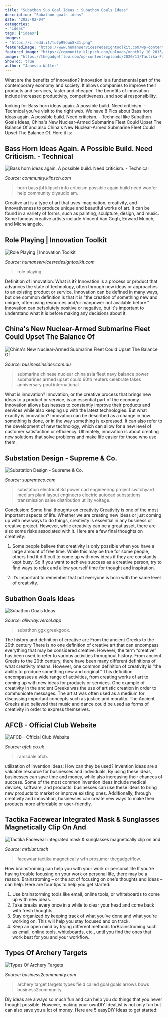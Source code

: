 ```yaml
---
title: "Subathon Sub Goal Ideas : Subathon Goals Ideas"
description: "Subathon goals ideas"
date: "2023-02-04"
categories:
- "ideas"
tags: ["ideas"]
images:
- "https://i.redd.it/tu7p99dun8k31.png"
featuredImage: "https://www.humanservicesredesigntoolkit.com/wp-content/uploads/2020/07/Header-roleplaying-scaled.jpg"
featured_image: "https://community.klipsch.com/uploads/monthly_10_2013/post-22082-1381930465751.jpg"
image: "https://thegadgetflow.com/wp-content/uploads/2020/11/Tactika-Facewear-Integrated-Mask-Sunglasses-04.jpg"
ShowToc: true
author: "Janessa Walter"
---
```



What are the benefits of innovation?
Innovation is a fundamental part of the contemporary economy and society. It allows companies to improve their products and services, faster and cheaper. The benefits of innovation include increased productivity, competitiveness, and social responsibility.

	

		
looking for Bass horn ideas again. A possible build. Need criticism. - Technical you've visit to the right web. We have 8 Pics about Bass horn ideas again. A possible build. Need criticism. - Technical like Subathon Goals Ideas, China&#039;s New Nuclear-Armed Submarine Fleet Could Upset The Balance Of and also China&#039;s New Nuclear-Armed Submarine Fleet Could Upset The Balance Of. Here it is:
		
    
## Bass Horn Ideas Again. A Possible Build. Need Criticism. - Technical

<img loading=lazy src="https://community.klipsch.com/uploads/monthly_10_2013/post-22082-1381930465751.jpg" onerror="this.onerror=null;this.src='https://tse3.mm.bing.net/th?id=OIP.WBTgOUheuzAmZiEr5PhGsAHaFJ&amp;pid=15.1';" alt="Bass horn ideas again. A possible build. Need criticism. - Technical">

_Source: community.klipsch.com_

>horn bass jbl klipsch info criticism possible again build need woofer help community diyaudio am. 

	

Creative art is a type of art that uses imagination, creativity, and innovativeness to produce unique and beautiful works of art. It can be found in a variety of forms, such as painting, sculpture, design, and music. Some famous creative artists include Vincent Van Gogh, Edward Munch, and Michelangelo.

    
## Role Playing | Innovation Toolkit

<img loading=lazy src="https://www.humanservicesredesigntoolkit.com/wp-content/uploads/2020/07/Header-roleplaying-scaled.jpg" onerror="this.onerror=null;this.src='https://tse3.mm.bing.net/th?id=OIP.YWlDNqEoSv_PrpY2GFfbMAHaEK&amp;pid=15.1';" alt="Role Playing | Innovation Toolkit">

_Source: humanservicesredesigntoolkit.com_

>role playing. 

	

Definition of innovation: What is it?
Innovation is a process or product that advances the state of technology, often through new ideas or approaches to an existing product or service. Innovation can be defined in many ways, but one common definition is that it is "the creation of something new and unique, often using resources and/or manpower not available before." 
Innovation can befsolutely positive or negative, but it's important to understand what it is before making any decisions about it.

    
## China&#039;s New Nuclear-Armed Submarine Fleet Could Upset The Balance Of

<img loading=lazy src="https://static.businessinsider.com/image/544e6602eab8ea9c15911e90/image.jpg" onerror="this.onerror=null;this.src='https://tse2.mm.bing.net/th?id=OIP._Ho_WqrkUKq6krZvZL5wmgHaE3&amp;pid=15.1';" alt="China&#039;s New Nuclear-Armed Submarine Fleet Could Upset The Balance Of">

_Source: businessinsider.com.au_

>submarine chinese nuclear china asia fleet navy balance power submarines armed upset could 60th reuters celebrate takes anniversary pool international. 

	

What is innovation?
Innovation, or the creative process that brings new ideas to a product or service, is an essential part of the economy. Innovation allows businesses to constantly improve their products and services while also keeping up with the latest technologies. But what exactly is innovation?
Innovation can be described as a change in how something is done, or in the way something is expressed. It can also refer to the development of new technology, which can allow for a new level of customer satisfaction or efficiency. Ultimately, innovation is about creating new solutions that solve problems and make life easier for those who use them.

    
## Substation Design - Supreme &amp; Co.

<img loading=lazy src="http://supremeco.com/wp-content/uploads/2019/02/Substation-pic.jpg" onerror="this.onerror=null;this.src='https://tse4.mm.bing.net/th?id=OIP.HiXIUQHQcwRJrFK0W8m5rQHaEH&amp;pid=15.1';" alt="Substation Design - Supreme &amp; Co.">

_Source: supremeco.com_

>substation electrical 3d power cad engineering project switchyard medium plant layout engineers electric autocad substations transmission saiee distribution utility voltage. 

	

Conclusion: Some final thoughts on creativity
Creativity is one of the most important aspects of life. Whether we are creating new ideas or just coming up with new ways to do things, creativity is essential in any business or creative project. However, while creativity can be a great asset, there are also some risks associated with it. Here are a few final thoughts on creativity: 
1. Some people believe that creativity is only possible when you have a large amount of free time. While this may be true for some people, others find it difficult to come up with new ideas if they are constantly kept busy. So if you want to achieve success as a creative person, try to find ways to relax and allow yourself time for thought and inspiration. 

2. It’s important to remember that not everyone is born with the same level of creativity.

    
## Subathon Goals Ideas

<img loading=lazy src="https://i.redd.it/tu7p99dun8k31.png" onerror="this.onerror=null;this.src='https://tse1.mm.bing.net/th?id=OIP.nM8IVP6GF__FtnmYBVulDAHaKe&amp;pid=15.1';" alt="Subathon Goals Ideas">

_Source: aliwriay.vercel.app_

>subathon ggx greekgodx. 

	

The history and definition of creative art: From the ancient Greeks to the 20th century
There is no one definition of creative art that can encompass everything that may be considered creative. However, the term “creative” has been used to refer to various activities throughout history. From ancient Greeks to the 20th century, there have been many different definitions of what creativity means. However, one common definition of creativity is “the ability to produce something new and original.” This definition encompasses a wide range of activities, from creating works of art to coming up with new ideas for products or services.
One example of creativity in the ancient Greeks was the use of artistic creation in order to communicate messages. The artist was often used as a medium for discussing important concepts such as justice and morality. The Ancient Greeks also believed that music and dance could be used as forms of creativity in order to express themselves.

    
## AFCB - Official Club Website

<img loading=lazy src="https://www.afcb.co.uk/media/176134/gettyimages-1176017792.jpg?anchor=center&amp;mode=crop&amp;width=900&amp;height=600&amp;quality=75" onerror="this.onerror=null;this.src='https://tse3.mm.bing.net/th?id=OIP.x95G9P9ZNg3wyDTWngMB5QHaE8&amp;pid=15.1';" alt="AFCB - Official Club Website">

_Source: afcb.co.uk_

>ramsdale afcb. 

	

utilization of invention ideas: How can they be used?
Invention ideas are a valuable resource for businesses and individuals. By using these ideas, businesses can save time and money, while also increasing their chances of success. Some of the most common invention ideas include medical devices, software, and products. businesses can use these ideas to bring new products to market or improve existing ones. Additionally, through creativity and innovation, businesses can create new ways to make their products more affordable or user-friendly.

    
## Tactika Facewear Integrated Mask &amp; Sunglasses Magnetically Clip On And

<img loading=lazy src="https://thegadgetflow.com/wp-content/uploads/2020/11/Tactika-Facewear-Integrated-Mask-Sunglasses-04.jpg" onerror="this.onerror=null;this.src='https://tse4.mm.bing.net/th?id=OIP.qvvn-W0K62uczLOlhs-z8QHaEK&amp;pid=15.1';" alt="Tactika Facewear integrated mask &amp; sunglasses magnetically clip on and">

_Source: mrblunt.tech_

>facewear tactika magnetically wfh prosumer thegadgetflow. 

	

How brainstroming can help you with your work or personal life
If you're having trouble focusing on your work or personal life, there may be a reason. Brainstroming – or the act of focusing on one's thoughts and ideas – can help. Here are four tips to help you get started: 
1. Use brainstorming tools like email, online tools, or whiteboards to come up with new ideas. 
2. Take breaks every once in a while to clear your head and come back with fresh thoughts. 
3. Stay organized by keeping track of what you've done and what you're working on. This will help you stay focused and on track. 
4. Keep an open mind by trying different methods forBrainstroming such as email, online tools, whiteboards, etc., until you find the ones that work best for you and your workflow.

    
## Types Of Archery Targets

<img loading=lazy src="https://cdn.business2community.com/wp-content/uploads/2014/06/archery-target.jpg" onerror="this.onerror=null;this.src='https://tse2.mm.bing.net/th?id=OIP.6hZYhHh0TFUHzbeW_yQomQHaE7&amp;pid=15.1';" alt="Types Of Archery Targets">

_Source: business2community.com_

>archery target targets types field called goal goals arrows bows business2community. 

	

Diy ideas are always so much fun and can help you do things that you never thought possible. However, making your ownDIY IdeaList is not only fun but can also save you a lot of money. Here are 5 easyDIY Ideas to get started: 

